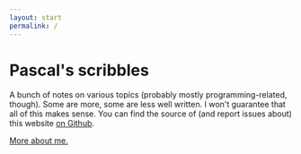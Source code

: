 ```yaml
---
layout: start
permalink: /
---
```


# Pascal's scribbles

A bunch of notes on various topics (probably mostly programming-related, though). Some are more, some are less well written. I won't guarantee that all of this makes sense. You can find the source of (and report issues about) this website [on Github](https://github.com/killercup/scribbles).

[More about me.](https://pascalhertleif.de)
